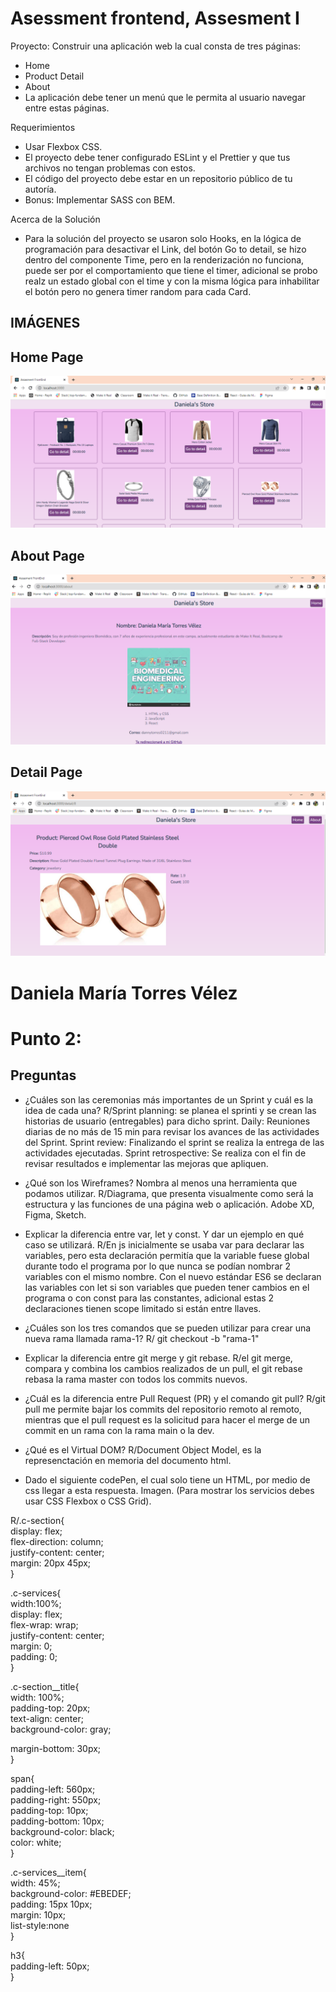 # Asessment frontend, Assesment I

Proyecto: Construir una aplicación web la cual consta de tres páginas:

- Home
- Product Detail
- About
- La aplicación debe tener un menú que le permita al usuario navegar entre estas páginas.

Requerimientos

- Usar Flexbox CSS.
- El proyecto debe tener configurado ESLint y el Prettier y que tus archivos no tengan problemas con estos.
- El código del proyecto debe estar en un repositorio público de tu autoría.
- Bonus: Implementar SASS con BEM.

Acerca de la Solución

- Para la solución del proyecto se usaron solo Hooks, en la lógica de programación para desactivar el Link, del botón Go to detail, se hizo dentro del componente Time, pero en la renderización no funciona, puede ser por el comportamiento que tiene el timer, adicional se probo realz un estado global con el time y con la misma lógica para inhabilitar el botón pero no genera timer random para cada Card.

## IMÁGENES

## Home Page

<img src = "/src/assets/ParaREADME/Home.PNG" alt="Home Page"/>

## About Page

<img src = "/src/assets/ParaREADME/About.PNG" alt="About Page"/>

## Detail Page

<img src = "/src/assets/ParaREADME/Detail.PNG" alt="Detail Page"/>

# Daniela María Torres Vélez

# Punto 2:

## Preguntas

- ¿Cuáles son las ceremonias más importantes de un Sprint y cuál es la idea de cada una?
  R/Sprint planning: se planea el sprinti y se crean las historias de usuario (entregables) para dicho sprint.
  Daily: Reuniones diarias de no más de 15 min para revisar los avances de las actividades del Sprint.
  Sprint review: Finalizando el sprint se realiza la entrega de las actividades ejecutadas.
  Sprint retrospective: Se realiza con el fin de revisar resultados e implementar las mejoras que apliquen.

- ¿Qué son los Wireframes? Nombra al menos una herramienta que podamos utilizar.
  R/Diagrama, que presenta visualmente como será la estructura y las funciones de una página web o aplicación.
  Adobe XD, Figma, Sketch.

- Explicar la diferencia entre var, let y const. Y dar un ejemplo en qué caso se utilizará.
  R/En js inicialmente se usaba var para declarar las variables, pero esta declaración permitía que la variable
  fuese global durante todo el programa por lo que nunca se podían nombrar 2 variables con el mismo nombre. Con
  el nuevo estándar ES6 se declaran las variables con let si son variables que pueden tener cambios en el
  programa o con const para las constantes, adicional estas 2 declaraciones tienen scope limitado si están entre
  llaves.

- ¿Cuáles son los tres comandos que se pueden utilizar para crear una nueva rama llamada rama-1?
  R/ git checkout -b "rama-1"

- Explicar la diferencia entre git merge y git rebase.
  R/el git merge, compara y combina los cambios realizados de un pull, el git rebase rebasa la rama master con
  todos los commits nuevos.

- ¿Cuál es la diferencia entre Pull Request (PR) y el comando git pull?
  R/git pull me permite bajar los commits del repositorio remoto al remoto, mientras que el pull request es la
  solicitud para hacer el merge de un commit en un rama con la rama main o la dev.

- ¿Qué es el Virtual DOM?
  R/Document Object Model, es la represenctación en memoria del documento html.

- Dado el siguiente codePen, el cual solo tiene un HTML, por medio de css llegar a esta respuesta. Imagen.
  (Para mostrar los servicios debes usar CSS Flexbox o CSS Grid).

R/.c-section{  
display: flex;  
flex-direction: column;  
justify-content: center;  
margin: 20px 45px;  
}

.c-services{  
width:100%;  
display: flex;  
flex-wrap: wrap;  
justify-content: center;  
margin: 0;  
padding: 0;  
}

.c-section\_\_title{  
width: 100%;  
padding-top: 20px;  
text-align: center;  
background-color: gray;

margin-bottom: 30px;  
}

span{  
padding-left: 560px;  
padding-right: 550px;  
padding-top: 10px;  
padding-bottom: 10px;  
background-color: black;  
color: white;  
}

.c-services\_\_item{  
width: 45%;  
background-color: #EBEDEF;  
padding: 15px 10px;  
margin: 10px;  
list-style:none  
}

h3{  
padding-left: 50px;  
}
